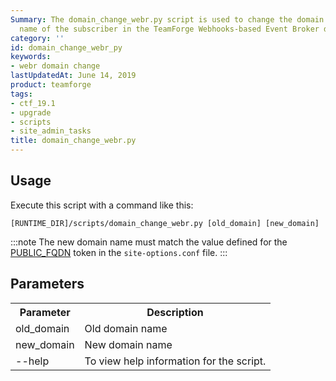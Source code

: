 ```yaml
---
Summary: The domain_change_webr.py script is used to change the domain name or host
  name of the subscriber in the TeamForge Webhooks-based Event Broker database.
category: ''
id: domain_change_webr_py
keywords:
- webr domain change
lastUpdatedAt: June 14, 2019
product: teamforge
tags:
- ctf_19.1
- upgrade
- scripts
- site_admin_tasks
title: domain_change_webr.py
---
```



## Usage
Execute this script with a command like this:

```shell
[RUNTIME_DIR]/scripts/domain_change_webr.py [old_domain] [new_domain]
````

:::note
The new domain name must match the value defined for the [PUBLIC_FQDN](../siteconfigtokens#hostpublic_fqdn) token in the `site-options.conf` file.
:::

## Parameters

<table>
	<tr>
		<th>Parameter</th>
		<th>Description</th>
	</tr>
	<tr>
		<td>old_domain</td>
		<td>Old domain name</td>
	</tr>
	<tr>
		<td>new_domain</td>
		<td>New domain name</td>
	</tr>	
	<tr>
		<td>--help</td>
		<td>To view help information for the script.</td>
	</tr>	
</table>


